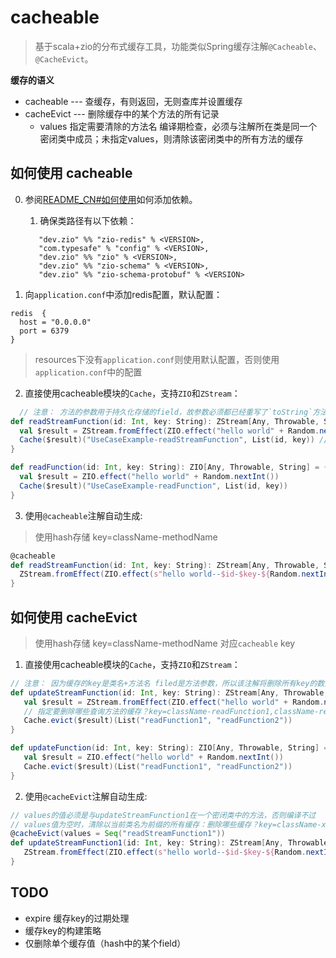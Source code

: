 # cacheable

> 基于scala+zio的分布式缓存工具，功能类似Spring缓存注解`@Cacheable`、`@CacheEvict`。

**缓存的语义**
- cacheable --- 查缓存，有则返回，无则查库并设置缓存 
- cacheEvict --- 删除缓存中的某个方法的所有记录
   - values 指定需要清除的方法名 编译期检查，必须与注解所在类是同一个密闭类中成员；未指定values，则清除该密闭类中的所有方法的缓存
  
## 如何使用 cacheable

0. 参阅[README_CN#如何使用](../README_CN.md)如何添加依赖。
   1. 确保类路径有以下依赖：
   ```
      "dev.zio" %% "zio-redis" % <VERSION>,
      "com.typesafe" % "config" % <VERSION>,
      "dev.zio" %% "zio" % <VERSION>,
      "dev.zio" %% "zio-schema" % <VERSION>,
      "dev.zio" %% "zio-schema-protobuf" % <VERSION>
    ```

1. 向`application.conf`中添加redis配置，默认配置：

```
redis  {
  host = "0.0.0.0"
  port = 6379
}
```
> resources下没有`application.conf`则使用默认配置，否则使用`application.conf`中的配置

2. 直接使用cacheable模块的`Cache`，支持`ZIO`和`ZStream`：

```scala
  // 注意： 方法的参数用于持久化存储的field，故参数必须都已经重写了`toString`方法
def readStreamFunction(id: Int, key: String): ZStream[Any, Throwable, String] = {
  val $result = ZStream.fromEffect(ZIO.effect("hello world" + Random.nextInt()))
  Cache($result)("UseCaseExample-readStreamFunction", List(id, key)) // "UseCaseExample-readStreamFunction" is hash key
}

def readFunction(id: Int, key: String): ZIO[Any, Throwable, String] = {
  val $result = ZIO.effect("hello world" + Random.nextInt())
  Cache($result)("UseCaseExample-readFunction", List(id, key))
}
```

3. 使用`@cacheable`注解自动生成:

> 使用hash存储 key=className-methodName

```scala
@cacheable
def readStreamFunction(id: Int, key: String): ZStream[Any, Throwable, String] = {
  ZStream.fromEffect(ZIO.effect(s"hello world--$id-$key-${Random.nextInt()}"))
}
```

## 如何使用 cacheEvict

> 使用hash存储 key=className-methodName 对应`cacheable` key

1. 直接使用cacheable模块的`Cache`，支持`ZIO`和`ZStream`：

```scala
// 注意： 因为缓存的key是类名+方法名 filed是方法参数，所以该注解将删除所有key的数据，相当于spring的@CacheEvict注解设置allEntries=true
def updateStreamFunction(id: Int, key: String): ZStream[Any, Throwable, String] = {
   val $result = ZStream.fromEffect(ZIO.effect("hello world" + Random.nextInt()))
   // 指定要删除哪些查询方法的缓存？key=className-readFunction1,className-readFunction2
   Cache.evict($result)(List("readFunction1", "readFunction2"))
}

def updateFunction(id: Int, key: String): ZIO[Any, Throwable, String] = {
   val $result = ZIO.effect("hello world" + Random.nextInt())
   Cache.evict($result)(List("readFunction1", "readFunction2"))
}
```

2. 使用`@cacheEvict`注解自动生成:

```scala
// values的值必须是与updateStreamFunction1在一个密闭类中的方法，否则编译不过
// values值为空时，清除以当前类名为前缀的所有缓存：删除哪些缓存？key=className-xx,className-yy,以此类推
@cacheEvict(values = Seq("readStreamFunction1"))
def updateStreamFunction1(id: Int, key: String): ZStream[Any, Throwable, String] = {
   ZStream.fromEffect(ZIO.effect(s"hello world--$id-$key-${Random.nextInt()}"))
}
```

## TODO

- expire 缓存key的过期处理
- 缓存key的构建策略
- 仅删除单个缓存值（hash中的某个field）